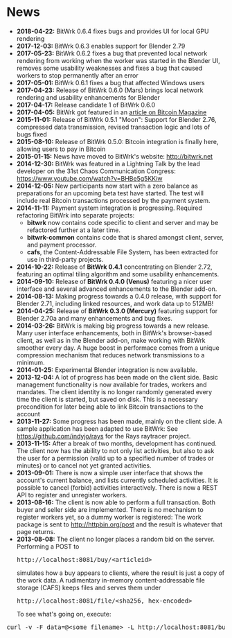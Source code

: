 News
====
- **2018-04-22:** BitWrk 0.6.4 fixes bugs and provides UI for local GPU rendering
- **2017-12-03:** BitWrk 0.6.3 enables support for Blender 2.79
- **2017-05-23:** BitWrk 0.6.2 fixes a bug that prevented local network rendering from working when the
  worker was started in the Blender UI, removes some usability weaknesses and fixes a bug that caused
  workers to stop permanently after an error
- **2017-05-01:** BitWrk 0.6.1 fixes a bug that affected Windows users
- **2017-04-23:** Release of BitWrk 0.6.0 (Mars) brings local network rendering and usability enhancements for Blender
- **2017-04-17:** Release candidate 1 of BitWrk 0.6.0
- **2017-04-05:** BitWrk got featured in an [article on Bitcoin Magazine](https://bitcoinmagazine.com/articles/soon-youll-be-able-buy-and-sell-system-resources-p2p-bitcoin/)
- **2015-11-01:** Release of BitWrk 0.5.1 "Moon": Support for Blender 2.76,
  compressed data transmission, revised transaction logic and lots of bugs fixed
- **2015-08-10:** Release of BitWrk 0.5.0: Bitcoin integration is finally here, allowing
  users to pay in Bitcoin
- **2015-01-15:** News have moved to BitWrk's website: http://bitwrk.net
- **2014-12-30:** BitWrk was featured in a Lightning Talk by the lead developer on the
  31st Chaos Communication Congress: https://www.youtube.com/watch?v=BHBe5g5KKiw
- **2014-12-05:** New participants now start with a zero balance as preparations for an upcoming
  beta test have started. The test will include real Bitcoin transactions processed by the
  payment system.
- **2014-11-11:** Payment system integration is progressing. Required refactoring BitWrk into
  separate projects:
  - **bitwrk** now contains code specific to client and server and may be refactored further at
  a later time.
  - **bitwrk-common** contains code that is shared amongst client, server, and payment processor.
  - **cafs**, the Content-Addressable File System, has been extracted for use in third-party projects.
- **2014-10-22:** Release of **BitWrk 0.4.1** concentrating on Blender 2.72, featuring an
  optimal tiling algorithm and some usability enhancements.  
- **2014-09-10:** Release of **BitWrk 0.4.0 (Venus)** featuring a nicer user interface and
  several advanced enhancements to the Blender add-on. 
- **2014-08-13:** Making progress towards a 0.4.0 release, with support for Blender 2.71,
  including linked resources, and work data up to 512MB!
- **2014-04-25:** Release of **BitWrk 0.3.0 (Mercury)** featuring support for Blender 2.70a
  and many enhancements and bug fixes.
- **2014-03-26:** BitWrk is making big progress towards a new release. Many user interface
  enhancements, both in BitWrk's browser-based client, as well as in the Blender add-on,
  make working with BitWrk smoother every day. A huge boost in performace comes from a
  unique compression mechanism that reduces network transmissions to a minimum.
- **2014-01-25:** Experimental Blender integration is now available.
- **2013-12-04:** A lot of progress has been made on the client side. Basic
  management functionality is now available for trades, workers and mandates.
  The client identity is no longer randomly generated every time the client
  is started, but saved on disk. This is a necessary precondition for later
  being able to link Bitcoin transactions to the account
- **2013-11-27:** Some progress has been made, mainly on the client side.
  A sample application has been adapted to use BitWrk: See
  https://github.com/indyjo/rays for the Rays raytracer project.
- **2013-11-15:** After a break of two months, development has continued.
  The client now has the ability to not only list activities, but
  also to ask the user for a permission (valid up to a specified number of
  trades or minutes) or to cancel not yet granted activities.
- **2013-09-01:** There is now a simple user interface that shows the account's
  current balance, and lists currently scheduled activities. It is possible to
  cancel (forbid) activities interactively. There is now a REST API to register
  and unregister workers.
- **2013-08-16:** The client is now able to perform a full transaction. Both
  buyer and seller side are implemented. There is no mechanism to register
  workers yet, so a dummy worker is registered: The work package is sent to
  http://httpbin.org/post and the result is whatever that page returns.
- **2013-08-08:** The client no longer places a random bid on the server.
  Performing a POST to <pre>http://localhost:8081/buy/&lt;articleid&gt;</pre> simulates
  how a buy appears to clients, where the result is just a copy of the
  work data.  A rudimentary in-memory content-addressable file storage
  (CAFS) keeps files and serves them under
  <pre>http://localhost:8081/file/&lt;sha256, hex-encoded&gt;</pre>
  To see what's going on, execute:
<pre>
curl -v -F data=@&lt;some filename&gt; -L http://localhost:8081/buy/foobar
</pre>